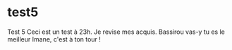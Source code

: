 # test5

Test 5
Ceci est un test à 23h.
Je revise mes acquis.
Bassirou vas-y tu es le meilleur
Imane, c'est à ton tour !
